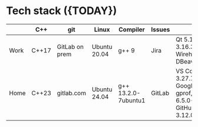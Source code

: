 # Tech stack ({TODAY})

| <!-- location --> | C++ | git | Linux | Compiler | Issues | Misc |
| --- | --- | --- | --- | --- | --- | --- |
| Work | C++17 | GitLab on prem | Ubuntu 20.04 | g++ 9               | Jira   | Qt 5.15.2, CMake 3.16.3, clang-format, Wirehshark, bash, DBeaver, vim |
| Home | C++23 | gitlab.com     | Ubuntu 24.04 | g++ 13.2.0-7ubuntu1 | GitLab | VS Code, CMake 3.27.7, Google Cloud, GoogleTest/Benchmark, gprof, Linux kernel 6.5.0-10-generic, GitHub Copilot, Python 3.12.0+ |

